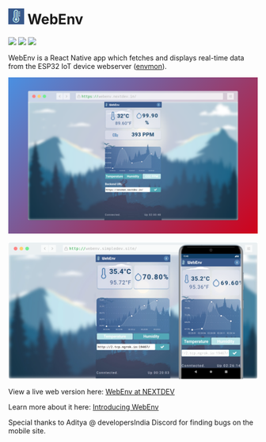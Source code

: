 # ![](assets/icon.png) WebEnv
![](https://img.shields.io/github/license/furquan-lp/WebEnv?style=flat-square) ![](https://img.shields.io/website?style=flat-square&url=https%3A%2F%2Fwebenv.nextdev.in%2F) ![](https://img.shields.io/website?label=backend&style=flat-square&url=https%3A%2F%2Fenvmon.nextdev.in%2F)

WebEnv is a React Native app which fetches and displays real-time data from the
ESP32 IoT device webserver ([envmon](https://github.com/furquan-lp/envmon-minimal)).

![](screenshot-desktop.png)

![](screenshot.png)

View a live web version here: [WebEnv at NEXTDEV](https://webenv.nextdev.in/)

Learn more about it here: [Introducing WebEnv](https://tctp.xyz/)

Special thanks to Aditya @ developersIndia Discord for finding bugs on the mobile site.
